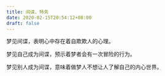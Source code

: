```yaml
---
title: 间谍、特务
date: 2020-02-15T20:54:12+08:00
draft: false
---
```


梦见间谍，表明心中存在着自欺欺人的心理。


梦见自己成为间谍，预示着梦者会有一次冒险的行为。


梦见别人成为间谍，意味着做梦人不想让人了解自己的内心世界。

